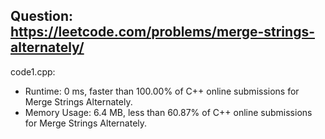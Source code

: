 ## Question: https://leetcode.com/problems/merge-strings-alternately/

code1.cpp:
* Runtime: 0 ms, faster than 100.00% of C++ online submissions for Merge Strings Alternately.
* Memory Usage: 6.4 MB, less than 60.87% of C++ online submissions for Merge Strings Alternately.